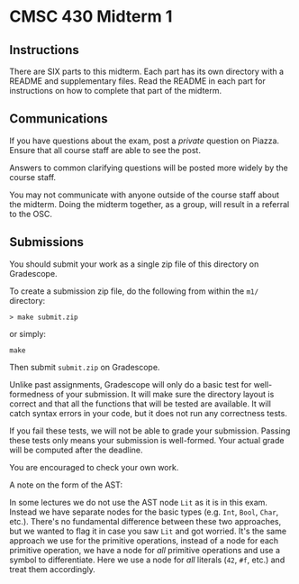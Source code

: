 # CMSC 430 Midterm 1

## Instructions

There are SIX parts to this midterm.  Each part has its own directory
with a README and supplementary files.  Read the README in each part
for instructions on how to complete that part of the midterm.

## Communications

If you have questions about the exam, post a _private_ question on Piazza.
Ensure that all course staff are able to see the post.

Answers to common clarifying questions will be posted more widely by the course
staff.

You may not communicate with anyone outside of the course staff about the
midterm. Doing the midterm together, as a group, will result in a referral to
the OSC.

## Submissions

You should submit your work as a single zip file of this directory on
Gradescope.

To create a submission zip file, do the following from within the
`m1/` directory:

```
> make submit.zip
```
or simply:
```
make
```
Then submit `submit.zip` on Gradescope.

Unlike past assignments, Gradescope will only do a basic test for
well-formedness of your submission.  It will make sure the directory
layout is correct and that all the functions that will be tested are
available.  It will catch syntax errors in your code, but it does not
run any correctness tests.

If you fail these tests, we will not be able to grade your submission.
Passing these tests only means your submission is well-formed.  Your
actual grade will be computed after the deadline.

You are encouraged to check your own work.

A note on the form of the AST:

In some lectures we do not use the AST node `Lit` as it is in this exam.
Instead we have separate nodes for the basic types (e.g. `Int`, `Bool`, `Char`,
etc.). There's no fundamental difference between these two approaches, but we
wanted to flag it in case you saw `Lit` and got worried. It's the same approach
we use for the primitive operations, instead of a node for each primitive
operation, we have a node for _all_ primitive operations and use a symbol to
differentiate. Here we use a node for _all_ literals (`42`, `#f`, etc.) and
treat them accordingly.
